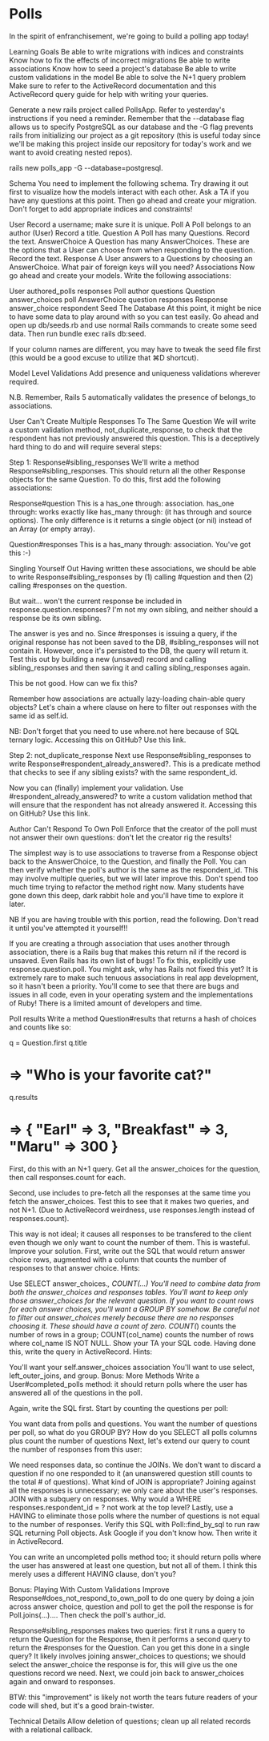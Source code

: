 # Polls
In the spirit of enfranchisement, we're going to build a polling app today!

Learning Goals
Be able to write migrations with indices and constraints
Know how to fix the effects of incorrect migrations
Be able to write associations
Know how to seed a project's database
Be able to write custom validations in the model
Be able to solve the N+1 query problem
Make sure to refer to the ActiveRecord documentation and this ActiveRecord query guide for help with writing your queries.

Generate a new rails project called PollsApp. Refer to yesterday's instructions if you need a reminder. Remember that the --database flag allows us to specify PostgreSQL as our database and the -G flag prevents rails from initializing our project as a git repository (this is useful today since we'll be making this project inside our repository for today's work and we want to avoid creating nested repos).

rails new polls_app -G --database=postgresql.

Schema
You need to implement the following schema. Try drawing it out first to visualize how the models interact with each other. Ask a TA if you have any questions at this point. Then go ahead and create your migration. Don't forget to add appropriate indices and constraints!

User
Record a username; make sure it is unique.
Poll
A Poll belongs to an author (User)
Record a title.
Question
A Poll has many Questions. Record the text.
AnswerChoice
A Question has many AnswerChoices. These are the options that a User can choose from when responding to the question. Record the text.
Response
A User answers to a Questions by choosing an AnswerChoice.
What pair of foreign keys will you need?
Associations
Now go ahead and create your models. Write the following associations:

User
authored_polls
responses
Poll
author
questions
Question
answer_choices
poll
AnswerChoice
question
responses
Response
answer_choice
respondent
Seed The Database
At this point, it might be nice to have some data to play around with so you can test easily. Go ahead and open up db/seeds.rb and use normal Rails commands to create some seed data. Then run bundle exec rails db:seed.

If your column names are different, you may have to tweak the seed file first (this would be a good excuse to utilize that ⌘D shortcut).

Model Level Validations
Add presence and uniqueness validations wherever required.

N.B. Remember, Rails 5 automatically validates the presence of belongs_to associations.

User Can't Create Multiple Responses To The Same Question
We will write a custom validation method, not_duplicate_response, to check that the respondent has not previously answered this question. This is a deceptively hard thing to do and will require several steps:

Step 1: Response#sibling_responses
We'll write a method Response#sibling_responses. This should return all the other Response objects for the same Question. To do this, first add the following associations:

Response#question
This is a has_one through: association. has_one through: works exactly like has_many through: (it has through and source options). The only difference is it returns a single object (or nil) instead of an Array (or empty array).

Question#responses
This is a has_many through: association. You've got this :-)

Singling Yourself Out
Having written these associations, we should be able to write Response#sibling_responses by (1) calling #question and then (2) calling #responses on the question.

But wait... won't the current response be included in response.question.responses? I'm not my own sibling, and neither should a response be its own sibling.

The answer is yes and no. Since #responses is issuing a query, if the original response has not been saved to the DB, #sibling_responses will not contain it. However, once it's persisted to the DB, the query will return it. Test this out by building a new (unsaved) record and calling sibling_responses and then saving it and calling sibling_responses again.

This be not good. How can we fix this?

Remember how associations are actually lazy-loading chain-able query objects? Let's chain a where clause on here to filter out responses with the same id as self.id.

NB: Don't forget that you need to use where.not here because of SQL ternary logic. Accessing this on GitHub? Use this link.

Step 2: not_duplicate_response
Next use Response#sibling_responses to write Response#respondent_already_answered?. This is a predicate method that checks to see if any sibling exists? with the same respondent_id.

Now you can (finally) implement your validation. Use #respondent_already_answered? to write a custom validation method that will ensure that the respondent has not already answered it. Accessing this on GitHub? Use this link.

Author Can't Respond To Own Poll
Enforce that the creator of the poll must not answer their own questions: don't let the creator rig the results!

The simplest way is to use associations to traverse from a Response object back to the AnswerChoice, to the Question, and finally the Poll. You can then verify whether the poll's author is the same as the respondent_id. This may involve multiple queries, but we will later improve this. Don't spend too much time trying to refactor the method right now. Many students have gone down this deep, dark rabbit hole and you'll have time to explore it later.

NB If you are having trouble with this portion, read the following. Don't read it until you've attempted it yourself!!

If you are creating a through association that uses another through association, there is a Rails bug that makes this return nil if the record is unsaved. Even Rails has its own list of bugs! To fix this, explicitly use response.question.poll. You might ask, why has Rails not fixed this yet? It is extremely rare to make such tenuous associations in real app development, so it hasn't been a priority. You'll come to see that there are bugs and issues in all code, even in your operating system and the implementations of Ruby! There is a limited amount of developers and time.

Poll results
Write a method Question#results that returns a hash of choices and counts like so:

q = Question.first
q.title
# => "Who is your favorite cat?"
q.results
# => { "Earl" => 3, "Breakfast" => 3, "Maru" => 300 }
First, do this with an N+1 query. Get all the answer_choices for the question, then call responses.count for each.

Second, use includes to pre-fetch all the responses at the same time you fetch the answer_choices. Test this to see that it makes two queries, and not N+1. (Due to ActiveRecord weirdness, use responses.length instead of responses.count).

This way is not ideal; it causes all responses to be transfered to the client even though we only want to count the number of them. This is wasteful. Improve your solution. First, write out the SQL that would return answer choice rows, augmented with a column that counts the number of responses to that answer choice. Hints:

Use SELECT answer_choices.*, COUNT(...)
You'll need to combine data from both the answer_choices and responses tables.
You'll want to keep only those answer_choices for the relevant question.
If you want to count rows for each answer choices, you'll want a GROUP BY somehow.
Be careful not to filter out answer_choices merely because there are no responses choosing it. These should have a count of zero.
COUNT(*) counts the number of rows in a group; COUNT(col_name) counts the number of rows where col_name IS NOT NULL.
Show your TA your SQL code. Having done this, write the query in ActiveRecord. Hints:

You'll want your self.answer_choices association
You'll want to use select, left_outer_joins, and group.
Bonus: More Methods
Write a User#completed_polls method: it should return polls where the user has answered all of the questions in the poll.

Again, write the SQL first. Start by counting the questions per poll:

You want data from polls and questions.
You want the number of questions per poll, so what do you GROUP BY?
How do you SELECT all polls columns plus count the number of questions
Next, let's extend our query to count the number of responses from this user:

We need responses data, so continue the JOINs.
We don't want to discard a question if no one responded to it (an unanswered question still counts to the total # of questions). What kind of JOIN is appropriate?
Joining against all the responses is unnecessary; we only care about the user's responses. JOIN with a subquery on responses.
Why would a WHERE responses.respondent_id = ? not work at the top level?
Lastly, use a HAVING to eliminate those polls where the number of questions is not equal to the number of responses.
Verify this SQL with Poll::find_by_sql to run raw SQL returning Poll objects. Ask Google if you don't know how. Then write it in ActiveRecord.

You can write an uncompleted polls method too; it should return polls where the user has answered at least one question, but not all of them. I think this merely uses a different HAVING clause, don't you?

Bonus: Playing With Custom Validations
Improve Response#does_not_respond_to_own_poll to do one query by doing a join across answer choice, question and poll to get the poll the response is for Poll.joins(...).... Then check the poll's author_id.

Response#sibling_responses makes two queries: first it runs a query to return the Question for the Response, then it performs a second query to return the #responses for the Question. Can you get this done in a single query? It likely involves joining answer_choices to questions; we should select the answer_choice the response is for, this will give us the one questions record we need. Next, we could join back to answer_choices again and onward to responses.

BTW: this "improvement" is likely not worth the tears future readers of your code will shed, but it's a good brain-twister.

Technical Details
Allow deletion of questions; clean up all related records with a relational callback.